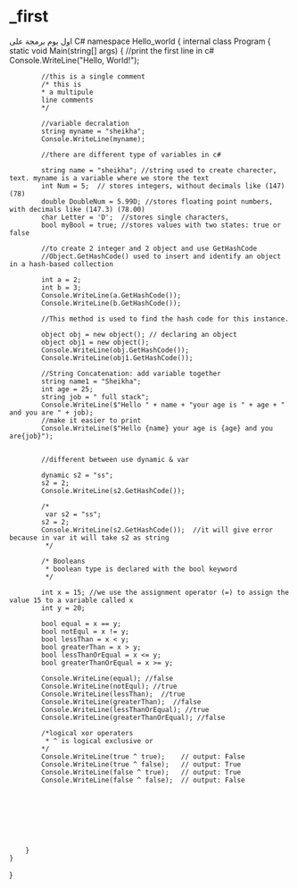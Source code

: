 # _first
اول يوم برمجة على C#
namespace Hello_world
{
    internal class Program
    {
        static void Main(string[] args)
        {
            //print the first line in c#
            Console.WriteLine("Hello, World!");

            //this is a single comment
            /* this is
            * a multipule
            line comments
            */

            //variable decralation
            string myname = "sheikha"; 
            Console.WriteLine(myname); 

            //there are different type of variables in c#

            string name = "sheikha"; //string used to create charecter, text. myname is a variable where we store the text
            int Num = 5;  // stores integers, without decimals like (147) (78)
            double DoubleNum = 5.99D; //stores floating point numbers, with decimals like (147.3) (78.00)
            char Letter = 'D';  //stores single characters,
            bool myBool = true; //stores values with two states: true or false

            //to create 2 integer and 2 object and use GetHashCode
            //Object.GetHashCode() used to insert and identify an object in a hash-based collection

            int a = 2;
            int b = 3;
            Console.WriteLine(a.GetHashCode());
            Console.WriteLine(b.GetHashCode());

            //This method is used to find the hash code for this instance.

            object obj = new object(); // declaring an object
            object obj1 = new object();
            Console.WriteLine(obj.GetHashCode());
            Console.WriteLine(obj1.GetHashCode());

            //String Concatenation: add variable together
            string name1 = "Sheikha";
            int age = 25;
            string job = " full stack";
            Console.WriteLine($"Hello " + name + "your age is " + age + " and you are " + job);
            //make it easier to print
            Console.WriteLine($"Hello {name} your age is {age} and you are{job}");


            //different between use dynamic & var

            dynamic s2 = "ss";
            s2 = 2;
            Console.WriteLine(s2.GetHashCode());

            /* 
             var s2 = "ss";
            s2 = 2;
            Console.WriteLine(s2.GetHashCode());  //it will give error because in var it will take s2 as string
             */

            /* Booleans
             * boolean type is declared with the bool keyword
             */

            int x = 15; //we use the assignment operator (=) to assign the value 15 to a variable called x
            int y = 20;

            bool equal = x == y;
            bool notEqul = x != y;
            bool lessThan = x < y;
            bool greaterThan = x > y;
            bool lessThanOrEqual = x <= y;
            bool greaterThanOrEqual = x >= y;

            Console.WriteLine(equal); //false
            Console.WriteLine(notEqul); //true
            Console.WriteLine(lessThan);  //true
            Console.WriteLine(greaterThan);  //false
            Console.WriteLine(lessThanOrEqual); //true
            Console.WriteLine(greaterThanOrEqual); //false

            /*logical xor operaters
             * ^ is logical exclusive or
            */
            Console.WriteLine(true ^ true);    // output: False
            Console.WriteLine(true ^ false);   // output: True
            Console.WriteLine(false ^ true);   // output: True
            Console.WriteLine(false ^ false);  // output: False








        }
    }
}
